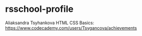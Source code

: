 # rsschool-profile
Aliaksandra Tsyhankova
HTML CSS Basics: https://www.codecademy.com/users/Tsygancova/achievements
